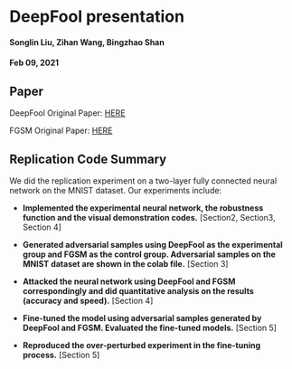 # DeepFool presentation

#### Songlin Liu, Zihan Wang, Bingzhao Shan

#### Feb 09, 2021


## Paper
DeepFool Original Paper:   [HERE](https://arxiv.org/pdf/1511.04599.pdf)

FGSM Original Paper: [HERE](https://arxiv.org/pdf/1412.6572.pdf)

## Replication Code Summary

We did the replication experiment on a two-layer fully connected neural network on the MNIST dataset. Our experiments include:

- **Implemented the experimental neural network, the robustness function and the visual demonstration codes.** [Section2, Section3, Section 4]

- **Generated adversarial samples using DeepFool as the experimental group and FGSM as the control group. Adversarial samples on the MNIST dataset are shown in the colab file.** [Section 3]

- **Attacked the neural network using DeepFool and FGSM correspondingly and did quantitative analysis on the results (accuracy and speed).** [Section 4] 

- **Fine-tuned the model using adversarial samples generated by DeepFool and FGSM. Evaluated the fine-tuned models.** [Section 5]

- **Reproduced the over-perturbed experiment in the fine-tuning process.** [Section 5]
